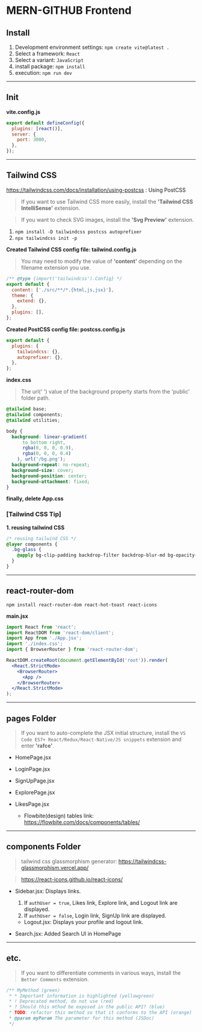# MERN-GITHUB Frontend

## Install

1. Development environment settings: `npm create vite@latest .`
2. Select a framework: `React`
3. Select a variant: `JavaScript`
4. install package: `npm install`
5. execution: `npm run dev`

---

## Init

**vite.config.js**

```js
export default defineConfig({
  plugins: [react()],
  server: {
    port: 3000,
  },
});
```

---

## Tailwind CSS

https://tailwindcss.com/docs/installation/using-postcss : Using PostCSS

> If you want to use Tailwind CSS more easily, install the **'Tailwind CSS IntelliSense'** extension.

> If you want to check SVG images, install the **'Svg Preview'** extension.

1. `npm install -D tailwindcss postcss autoprefixer`
2. `npx tailwindcss init -p`

**Created Tailwind CSS config file: tailwind.config.js**

> You may need to modify the value of **'content'** depending on the filename extension you use.

```js
/** @type {import('tailwindcss').Config} */
export default {
  content: ['./src/**/*.{html,js,jsx}'],
  theme: {
    extend: {},
  },
  plugins: [],
};
```

**Created PostCSS config file: postcss.config.js**

```js
export default {
  plugins: {
    tailwindcss: {},
    autoprefixer: {},
  },
};
```

**index.css**

> The url(' ') value of the background property starts from the 'public' folder path.

```css
@tailwind base;
@tailwind components;
@tailwind utilities;

body {
  background: linear-gradient(
      to bottom right,
      rgba(0, 0, 0, 0.9),
      rgba(0, 0, 0, 0.4)
    ), url('/bg.png');
  background-repeat: no-repeat;
  background-size: cover;
  background-position: center;
  background-attachment: fixed;
}
```

**finally, delete App.css**

### [Tailwind CSS Tip]

**1. reusing tailwind CSS**

```css
/* reusing tailwind CSS */
@layer components {
  .bg-glass {
    @apply bg-clip-padding backdrop-filter backdrop-blur-md bg-opacity-10 border border-gray-800 hover:bg-gray-600/10;
  }
}
```

---

## react-router-dom

`npm install react-router-dom react-hot-toast react-icons`

**main.jsx**

```jsx
import React from 'react';
import ReactDOM from 'react-dom/client';
import App from './App.jsx';
import './index.css';
import { BrowserRouter } from 'react-router-dom';

ReactDOM.createRoot(document.getElementById('root')).render(
  <React.StrictMode>
    <BrowserRouter>
      <App />
    </BrowserRouter>
  </React.StrictMode>
);
```

---

## pages Folder

> If you want to auto-complete the JSX initial structure, install the `VS Code ES7+ React/Redux/React-Native/JS snippets` extension and enter **'rafce'**.

- HomePage.jsx
- LoginPage.jsx
- SignUpPage.jsx

- ExplorePage.jsx
- LikesPage.jsx
  - Flowbite(design) tables link: https://flowbite.com/docs/components/tables/

---

## components Folder

> tailwind css glassmorphism generator: https://tailwindcss-glassmorphism.vercel.app/

> https://react-icons.github.io/react-icons/

- Sidebar.jsx: Displays links.

  1. If `authUser = true`, Likes link, Explore link, and Logout link are displayed.
  2. If `authUser = false`, Login link, SignUp link are displayed.

  - Logout.jsx: Displays your profile and logout link.

- Search.jsx: Added Search UI in HomePage

---

## etc.

> If you want to differentiate comments in various ways, install the `Better Comments` extension.

```jsx
/** MyMethod (green)
 * * Important information is highlighted (yellowgreen)
 * ! Deprecated method, do not use (red)
 * ? Should this mthod be exposed in the public API? (blue)
 * TODO: refactor this method so that it conforms to the API (orange)
 * @param myParam The parameter for this method (JSDoc)
 */
```
